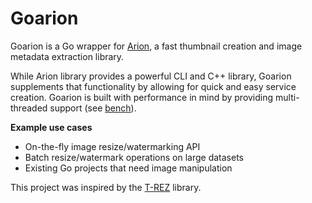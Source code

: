 # Goarion
Goarion is a Go wrapper for [Arion](https://github.com/snapwire-media/arion), a fast thumbnail creation and 
image metadata extraction library. 

While Arion library provides a powerful CLI and C++ library, Goarion supplements that functionality by allowing for
quick and easy service creation.  Goarion is built with performance in mind by providing multi-threaded support
(see [bench](bench/main.go)).

**Example use cases**
* On-the-fly image resize/watermarking API
* Batch resize/watermark operations on large datasets
* Existing Go projects that need image manipulation

This project was inspired by the [T-REZ](https://github.com/DAddYE/trez) library.  
